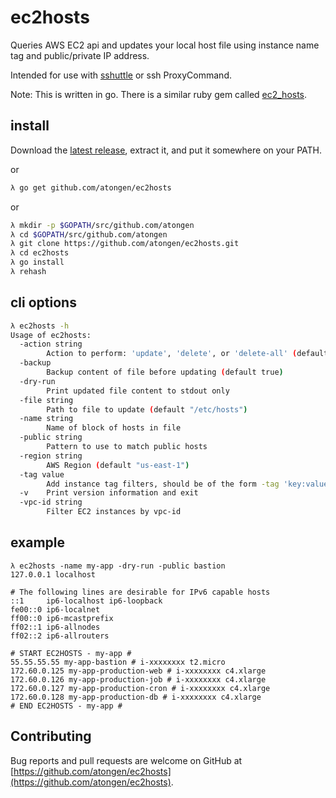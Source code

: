# ec2hosts

Queries AWS EC2 api and updates your local host file using instance name tag and public/private IP address.

Intended for use with [sshuttle](https://github.com/sshuttle/sshuttle) or ssh ProxyCommand.

Note: This is written in go. There is a similar ruby gem called [ec2_hosts](https://github.com/atongen/ec2_hosts).

## install

Download the [latest release](https://github.com/atongen/ec2hosts/releases), extract it,
and put it somewhere on your PATH.

or

```sh
λ go get github.com/atongen/ec2hosts
```

or

```sh
λ mkdir -p $GOPATH/src/github.com/atongen
λ cd $GOPATH/src/github.com/atongen
λ git clone https://github.com/atongen/ec2hosts.git
λ cd ec2hosts
λ go install
λ rehash
```

## cli options

```sh
λ ec2hosts -h
Usage of ec2hosts:
  -action string
        Action to perform: 'update', 'delete', or 'delete-all' (default "update")
  -backup
        Backup content of file before updating (default true)
  -dry-run
        Print updated file content to stdout only
  -file string
        Path to file to update (default "/etc/hosts")
  -name string
        Name of block of hosts in file
  -public string
        Pattern to use to match public hosts
  -region string
        AWS Region (default "us-east-1")
  -tag value
        Add instance tag filters, should be of the form -tag 'key:value'
  -v    Print version information and exit
  -vpc-id string
        Filter EC2 instances by vpc-id
```

## example

```
λ ec2hosts -name my-app -dry-run -public bastion
127.0.0.1 localhost

# The following lines are desirable for IPv6 capable hosts
::1     ip6-localhost ip6-loopback
fe00::0 ip6-localnet
ff00::0 ip6-mcastprefix
ff02::1 ip6-allnodes
ff02::2 ip6-allrouters

# START EC2HOSTS - my-app #
55.55.55.55 my-app-bastion # i-xxxxxxxx t2.micro
172.60.0.125 my-app-production-web # i-xxxxxxxx c4.xlarge
172.60.0.126 my-app-production-job # i-xxxxxxxx c4.xlarge
172.60.0.127 my-app-production-cron # i-xxxxxxxx c4.xlarge
172.60.0.128 my-app-production-db # i-xxxxxxxx c4.xlarge
# END EC2HOSTS - my-app #
```

## Contributing

Bug reports and pull requests are welcome on GitHub at [https://github.com/atongen/ec2hosts](https://github.com/atongen/ec2hosts).
